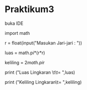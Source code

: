 # Praktikum3

buka IDE

import math

r = float(input("Masukan Jari-jari : "))

luas = math.pi*(r*r)

keliling = 2*math.pi*r

print ("Luas Lingkaran \t\t= ",luas)

print ("Keliling Lingkaran\t= ",keliling)

